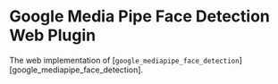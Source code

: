 # Google Media Pipe Face Detection Web Plugin

The web implementation of [`google_mediapipe_face_detection`][google_mediapipe_face_detection].
